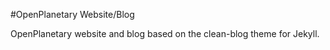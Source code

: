 #OpenPlanetary Website/Blog

OpenPlanetary website and blog based on the clean-blog theme for Jekyll.
